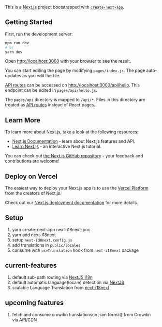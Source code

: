This is a [Next.js](https://nextjs.org/) project bootstrapped with [`create-next-app`](https://github.com/vercel/next.js/tree/canary/packages/create-next-app).

## Getting Started

First, run the development server:

```bash
npm run dev
# or
yarn dev
```

Open [http://localhost:3000](http://localhost:3000) with your browser to see the result.

You can start editing the page by modifying `pages/index.js`. The page auto-updates as you edit the file.

[API routes](https://nextjs.org/docs/api-routes/introduction) can be accessed on [http://localhost:3000/api/hello](http://localhost:3000/api/hello). This endpoint can be edited in `pages/api/hello.js`.

The `pages/api` directory is mapped to `/api/*`. Files in this directory are treated as [API routes](https://nextjs.org/docs/api-routes/introduction) instead of React pages.

## Learn More

To learn more about Next.js, take a look at the following resources:

- [Next.js Documentation](https://nextjs.org/docs) - learn about Next.js features and API.
- [Learn Next.js](https://nextjs.org/learn) - an interactive Next.js tutorial.

You can check out [the Next.js GitHub repository](https://github.com/vercel/next.js/) - your feedback and contributions are welcome!

## Deploy on Vercel

The easiest way to deploy your Next.js app is to use the [Vercel Platform](https://vercel.com/new?utm_medium=default-template&filter=next.js&utm_source=create-next-app&utm_campaign=create-next-app-readme) from the creators of Next.js.

Check out our [Next.js deployment documentation](https://nextjs.org/docs/deployment) for more details.

## Setup

1. yarn create-next-app next-i18next-poc
2. yarn add next-i18next
3. setup `next-id8next.config.js`
4. add translations in `public/locales`
5. consume with `useTranslation` hook from `next-i18next` package

## current-features

1. default sub-path routing via [NextJS i18n](https://nextjs.org/docs/advanced-features/i18n-routing#sub-path-routing)
2. default automatic language(locale) detection via [NextJS](https://nextjs.org/docs/advanced-features/i18n-routing#automatic-locale-detection)
3. scalable Language Translation from [next-i18next](https://github.com/isaachinman/next-i18next)

## upcoming features

1. fetch and consume crowdin translations(in json format) from Crowdin via API/CDN
